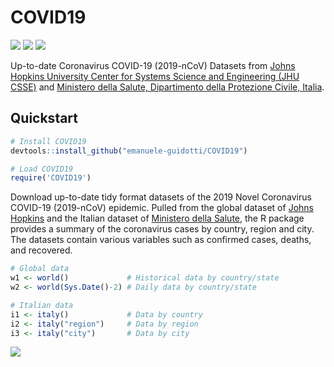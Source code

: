 # COVID19

![](https://www.r-pkg.org/badges/version/COVID19) ![](https://www.r-pkg.org/badges/last-release/COVID19) ![](https://cranlogs.r-pkg.org/badges/grand-total/COVID19)

Up-to-date Coronavirus COVID-19 (2019-nCoV) Datasets from [Johns Hopkins University Center for Systems Science and Engineering (JHU CSSE)](https://github.com/CSSEGISandData/COVID-19) and [Ministero della Salute, Dipartimento della Protezione Civile, Italia](https://github.com/pcm-dpc/COVID-19).

## Quickstart

```R
# Install COVID19
devtools::install_github("emanuele-guidotti/COVID19") 

# Load COVID19
require('COVID19')
```
Download up-to-date tidy format datasets of the 2019 Novel Coronavirus COVID-19 (2019-nCoV) epidemic. Pulled from the global dataset of [Johns Hopkins](https://github.com/CSSEGISandData/COVID-19) and the Italian dataset of [Ministero della Salute](https://github.com/pcm-dpc/COVID-19), the R package provides a summary of the coronavirus cases by country, region and city. The datasets contain various variables such as confirmed cases, deaths, and recovered.

```R
# Global data
w1 <- world()             # Historical data by country/state
w2 <- world(Sys.Date()-2) # Daily data by country/state

# Italian data
i1 <- italy()             # Data by country
i2 <- italy("region")     # Data by region
i3 <- italy("city")       # Data by city
```

![](https://storage.guidotti.dev/coronavirus/world/confirmed-total.gif)
